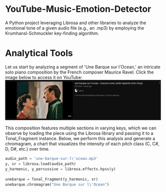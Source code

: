# YouTube-Music-Emotion-Detector
A Python project leveraging Librosa and other libraries to analyze the emotional tone of a given audio file (e.g., an .mp3) by employing the Krumhansl-Schmuckler key-finding algorithm.

# Analytical Tools
Let us start by analyzing a segment of 'Une Barque sur l'Ocean,' an intricate solo piano composition by the French composer Maurice Ravel. Click the image below to access it on YouTube:
[<img src="unebarquesoundYouTube.png">](https://www.youtube.com/watch?v=JdDySf4agqQ)

This composition features multiple sections in varying keys, which we can observe by loading the piece using the Librosa library and passing it to a Tonal_Fragment instance. Below, we perform this analysis and generate a chromagram, a chart that visualizes the intensity of each pitch class (C, C#, D, D#, etc.) over time.

```python
audio_path = 'une-barque-sur-l\'ocean.mp3'
y, sr = librosa.load(audio_path)
y_harmonic, y_percussive = librosa.effects.hpss(y)

unebarque = Tonal_Fragment(y_harmonic, sr)
unebarque.chromagram("Une Barque sur l\'Ocean")
```
